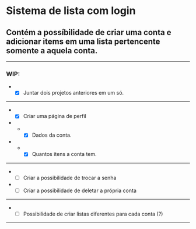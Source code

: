 # Sistema de lista com login

## Contém a possíbilidade de criar uma conta e adicionar items em uma lista pertencente somente a aquela conta.

---

### WIP:

- - [x] Juntar dois projetos anteriores em um só.
---
- - [x] Criar uma página de perfil
- - - [x] Dados da conta.
- - - [x] Quantos itens a conta tem.
---
- - [ ] Criar a possibilidade de trocar a senha
- - [ ] Criar a possibilidade de deletar a própria conta 
---
- - [ ] Possibilidade de criar listas diferentes para cada conta (?)
---
